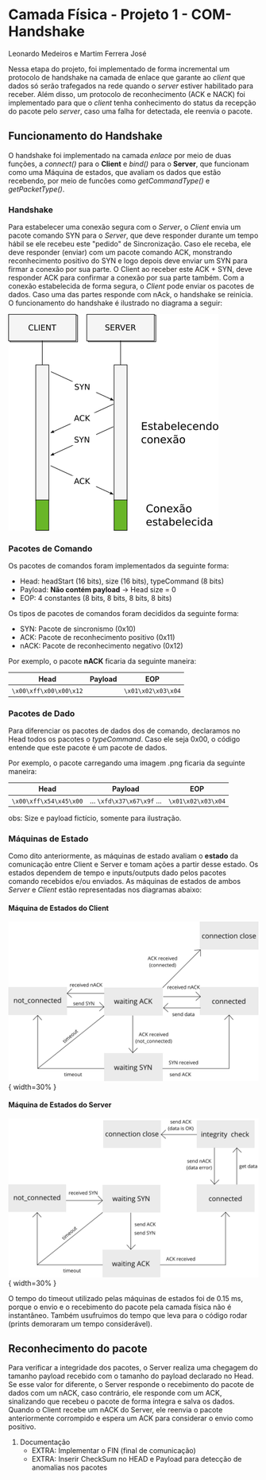# Camada Física - Projeto 1 - COM-Handshake
Leonardo Medeiros e Martim Ferrera José

Nessa etapa do projeto, foi implementado de forma incremental um protocolo de handshake na camada de enlace que garante ao *client* que dados só serão trafegados na rede quando o *server* estiver habilitado para receber. Além disso, um protocolo de reconhecimento (ACK e NACK) foi implementado para que o *client* tenha conhecimento do status da recepção do pacote pelo *server*, caso uma falha for detectada, ele reenvia o pacote.

## Funcionamento do Handshake
O handshake foi implementado na camada *enlace* por meio de duas funções, a *connect()* para o **Client** e *bind()* para o **Server**, que funcionam como uma Máquina de estados, que avaliam os dados que estão recebendo, por meio de funcões como *getCommandType()* e *getPacketType()*.


### Handshake
Para estabelecer uma conexão segura com o *Server*, o *Client* envia um pacote comando SYN para o *Server*, que deve responder durante um tempo hábil se ele recebeu este "pedido" de Sincronização. Caso ele receba, ele deve responder (enviar) com um pacote comando ACK, monstrando reconhecimento positivo do SYN e logo depois deve enviar um SYN para firmar a conexão por sua parte. O Client ao receber este ACK + SYN, deve responder ACK para confirmar a conexão por sua parte também. Com a conexão estabelecida de forma segura, o *Client* pode enviar os pacotes de dados. Caso uma das partes responde com nAck, o handshake se reinicia. O funcionamento do handshake é ilustrado no diagrama a seguir:

![Diagrama do Handshake](doc/diagrama_handshake.png)

### Pacotes de Comando
Os pacotes de comandos foram implementados da seguinte forma:
- Head: headStart (16 bits), size (16 bits), typeCommand (8 bits)
- Payload: **Não contém payload** -> Head size = 0
- EOP: 4 constantes (8 bits, 8 bits, 8 bits, 8 bits)

Os tipos de pacotes de comandos foram decididos da seguinte forma:
- SYN: Pacote de sincronismo (0x10)
- ACK: Pacote de reconhecimento positivo (0x11)
- nACK: Pacote de reconhecimento negativo (0x12)

Por exemplo, o pacote **nACK** ficaria da seguinte maneira:

| Head | Payload | EOP |
| ------------- | ------------- | ------------- |
|  `\x00\xff\x00\x00\x12` |  | `\x01\x02\x03\x04` |


### Pacotes de Dado
Para diferenciar os pacotes de dados dos de comando, declaramos no Head todos os pacotes o *typeCommand*. Caso ele seja 0x00, o código entende que este pacote é um pacote de dados.

Por exemplo, o pacote carregando uma imagem .png ficaria da seguinte maneira:

| Head | Payload | EOP |
| ------------- | ------------- | ------------- |
| `\x00\xff\x54\x45\x00` | ... `\xfd\x37\x67\x9f` ... | `\x01\x02\x03\x04` |

obs: Size e payload fictício, somente para ilustração.


### Máquinas de Estado
Como dito anteriormente, as máquinas de estado avaliam o **estado** da comunicação entre Client e Server e tomam ações a partir desse estado. Os estados dependem de tempo e inputs/outputs dado pelos pacotes comando recebidos e/ou enviados. As máquinas de estados de ambos *Server* e *Client* estão representadas nos diagramas abaixo:

#### Máquina de Estados do Client
![Diagrama Máquinas de Estados - Client](doc/diagrama_maquina-client.png){ width=30% }


#### Máquina de Estados do Server
![Diagrama Máquinas de Estados - Server](doc/diagrama_maquina-server.png){ width=30% }

O tempo do timeout utilizado pelas máquinas de estados foi de 0.15 ms, porque o envio e o recebimento do pacote pela camada física não é instantâneo. Também usufruimos do tempo que leva para o código rodar (prints demoraram um tempo considerável).


## Reconhecimento do pacote
Para verificar a integridade dos pacotes, o Server realiza uma chegagem do tamanho payload recebido com o tamanho do payload declarado no Head. Se esse valor for diferente, o Server responde o recebimento do pacote de dados com um nACK, caso contrário, ele responde com um ACK, sinalizando que recebeu o pacote de forma íntegra e salva os dados. Quando o Client recebe um nACK do Server, ele reenvia o pacote anteriormente corrompido e espera um ACK para considerar o envio como positivo.


1. Documentação   
    - EXTRA: Implementar o FIN (final de comunicação)
    - EXTRA: Inserir CheckSum no HEAD e Payload para detecção de anomalias nos pacotes